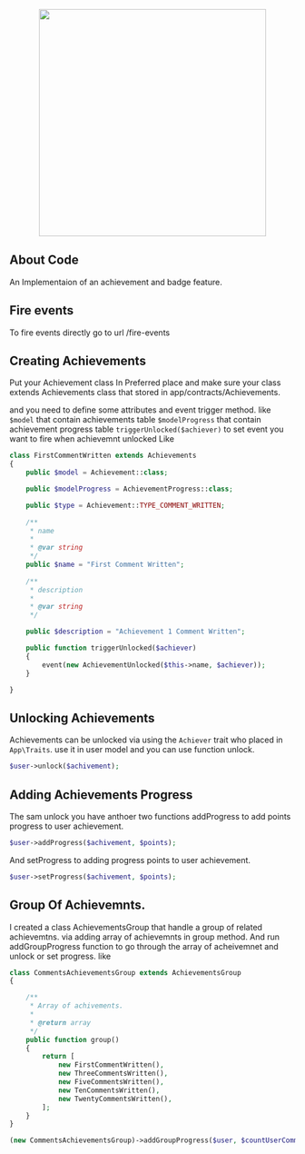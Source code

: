 <p align="center"><a href="https://iphonephotographyschool.com/" target="_blank"><img src="https://iphonephotographyschool.com/wp-content/themes/ips-theme/images/landing/ips-logo-footer.svg" width="400"></a></p>

## About Code
An Implementaion of an achievement and badge feature.

## Fire events
To fire events directly go to url  /fire-events

## Creating Achievements
Put your Achievement class In Preferred place and make sure your class extends Achievements class that stored in app/contracts/Achievements.

and you need to define some attributes and event trigger method. like
`$model` that contain achievements table
`$modelProgress` that contain achievement progress table
`triggerUnlocked($achiever)` to set event you want to fire when achievemnt unlocked
Like 

```php
class FirstCommentWritten extends Achievements
{
    public $model = Achievement::class;

    public $modelProgress = AchievementProgress::class;

    public $type = Achievement::TYPE_COMMENT_WRITTEN;
    
    /**
     * name
     *
     * @var string
     */
    public $name = "First Comment Written";
    
    /**
     * description
     *
     * @var string
     */

    public $description = "Achievement 1 Comment Written";

    public function triggerUnlocked($achiever)
    {
        event(new AchievementUnlocked($this->name, $achiever));
    }

}
```


## Unlocking Achievements
Achievements can be unlocked via using the `Achiever` trait who placed in `App\Traits`. 
use it in user model and you can use function unlock.

```php
$user->unlock($achivement);
```

## Adding Achievements Progress
The sam unlock you have anthoer two functions
addProgress to add points progress to user achievement.

```php
$user->addProgress($achivement, $points);
```

And setProgress to adding progress points to user achievement.

```php
$user->setProgress($achivement, $points);
```


## Group Of Achievemnts.
I created a class AchievementsGroup that handle a group of related achievemtns. via adding array of achievemnts in group method.
And run addGroupProgress function to go through the array of acheivemnet and unlock or set progress. like

```php
class CommentsAchievementsGroup extends AchievementsGroup
{

    /**
     * Array of achivements.
     *
     * @return array
     */
    public function group()
    {
        return [
            new FirstCommentWritten(),
            new ThreeCommentsWritten(),
            new FiveCommentsWritten(),
            new TenCommentsWritten(),
            new TwentyCommentsWritten(),
        ];
    }
}

(new CommentsAchievementsGroup)->addGroupProgress($user, $countUserComments);
```



